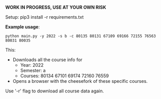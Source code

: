 **WORK IN PROGRESS, USE AT YOUR OWN RISK**

Setup:
pip3 install -r requirements.txt

**Example usage**:

`python main.py -y 2022 -s b -c 80135 80131 67109 69166 72155 76563 80031 80035`

This:
* Downloads all the course info for
  * Year: 2022
  * Semester: a
  * Courses: 80134 67101 69174 72160 76559
* Opens a browser with the cheesefork of these specific courses.

Use '-r' flag to download all course data again.